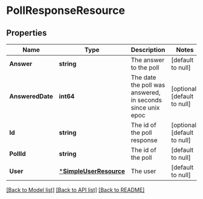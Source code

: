 # PollResponseResource

## Properties
Name | Type | Description | Notes
------------ | ------------- | ------------- | -------------
**Answer** | **string** | The answer to the poll | [default to null]
**AnsweredDate** | **int64** | The date the poll was answered, in seconds since unix epoc | [optional] [default to null]
**Id** | **string** | The id of the poll response | [optional] [default to null]
**PollId** | **string** | The id of the poll | [default to null]
**User** | [***SimpleUserResource**](SimpleUserResource.md) | The user | [default to null]

[[Back to Model list]](../README.md#documentation-for-models) [[Back to API list]](../README.md#documentation-for-api-endpoints) [[Back to README]](../README.md)


